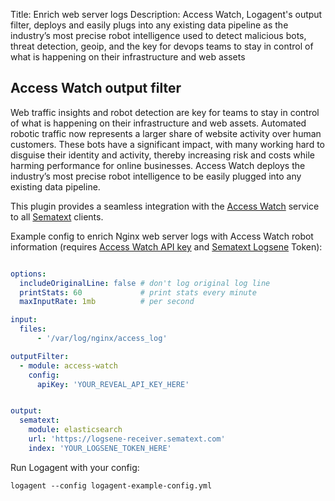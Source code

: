 Title: Enrich web server logs 
Description:  Access Watch, Logagent's output filter, deploys and easily plugs into any existing data pipeline as the industry’s most precise robot intelligence used to detect malicious bots, threat detection, geoip, and the key for devops teams to stay in control of what is happening on their infrastructure and web assets

## Access Watch output filter

Web traffic insights and robot detection are key for teams to stay in control of what is happening on their infrastructure and web assets. Automated robotic traffic now represents a larger share of website activity over human customers. These bots have a significant impact, with many working hard to disguise their identity and activity, thereby increasing risk and costs while harming performance for online businesses. Access Watch deploys the industry’s most precise robot intelligence to be easily plugged into any existing data pipeline.

This plugin provides a seamless integration with the [Access Watch](https://access.watch/reveal) service to all [Sematext](https://sematext.com) clients. 

Example config to enrich Nginx web server logs with Access Watch robot information (requires [Access Watch API key](https://access.watch/reveal) and [Sematext Logsene](https://sematext.com/logsene) Token):

```yaml

options:
  includeOriginalLine: false # don't log original log line
  printStats: 60             # print stats every minute
  maxInputRate: 1mb          # per second

input:
  files:
      - '/var/log/nginx/access_log'

outputFilter:
  - module: access-watch
    config:
      apiKey: 'YOUR_REVEAL_API_KEY_HERE'


output: 
  sematext:
    module: elasticsearch
	url: 'https://logsene-receiver.sematext.com'
	index: 'YOUR_LOGSENE_TOKEN_HERE'

```

Run Logagent with your config: 
```
logagent --config logagent-example-config.yml 
```

